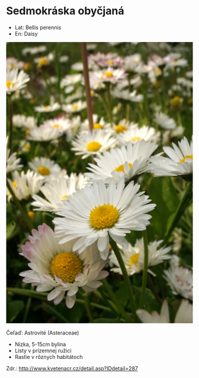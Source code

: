 # Sedmokráska obyčjaná
- Lat: Bellis perennis
- En: Daisy

![Sedmokráska obyčjaná](./daisy.jpg "Sedmokráska obyčjaná")

Čeľaď: Astrovité (Asteraceae)

- Nízka, 5-15cm bylina
- Listy v prízemnej ružici
- Rastie v rôznych habitátoch

Zdr.: http://www.kvetenacr.cz/detail.asp?IDdetail=287
